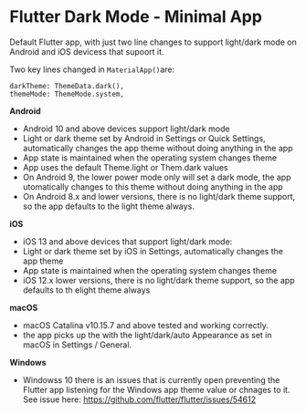 # Flutter Dark Mode - Minimal App

Default Flutter app, with just two line changes to support light/dark mode on Android and iOS devicess that supoort it.

Two key lines changed in `MaterialApp()`are:
```
darkTheme: ThemeData.dark(),
themeMode: ThemeMode.system,
```

**Android** 
- Android 10 and above devices support light/dark mode
- Light or dark theme set by Android in Settings or Quick Settings, automatically changes the app theme without doing anything in the app
- App state is maintained when the operating system changes theme
- App uses the default Theme.light or Them.dark values
- On Android 9, the lower power mode only will set a dark mode, the app utomatically changes to this theme without doing anything in the app
- On Android 8.x and lower versions, there is no light/dark theme support, so the app defaults to the light theme always.

**iOS** 
- iOS 13 and above devices that support light/dark mode:
- Light or dark theme set by iOS in Settings, automatically changes the app theme
- App state is maintained when the operating system changes theme
- iOS 12.x lower versions, there is no light/dark theme support, so the app defaults to th elight theme always

**macOS**
- macOS Catalina v10.15.7 and above tested and working correctly. 
- the app picks up the with the light/dark/auto Appearance as set in macOS in Settings / General.

**Windows**
- Windowss 10 there is an issues that is currently open preventing the Flutter app listening for the Windows app theme value or chnages to it. See issue here: https://github.com/flutter/flutter/issues/54612

